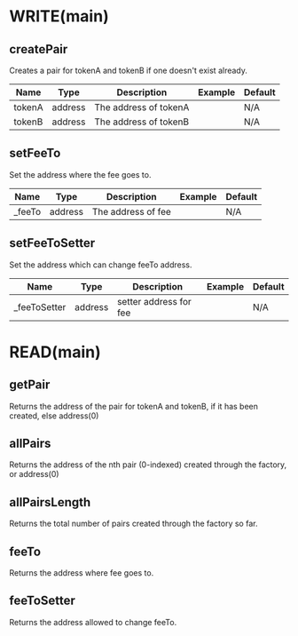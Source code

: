 # WRITE(main)

## createPair
Creates a pair for tokenA and tokenB if one doesn't exist already.

|Name|Type|Description|Example|Default|
|--- |---|---|---|---|
|tokenA|address|The address of tokenA||N/A|
|tokenB|address|The address of tokenB||N/A|

## setFeeTo
Set the address where the fee goes to.

|Name|Type|Description|Example|Default|
|--- |---|---|---|---|
|_feeTo|address|The address of fee||N/A|

## setFeeToSetter
Set the address which can change feeTo address.

|Name|Type|Description|Example|Default|
|--- |---|---|---|---|
|_feeToSetter|address|setter address for fee||N/A|




# READ(main)

## getPair
Returns the address of the pair for tokenA and tokenB, if it has been created, else address(0)

## allPairs
Returns the address of the nth pair (0-indexed) created through the factory, or address(0)

## allPairsLength
Returns the total number of pairs created through the factory so far.

## feeTo
Returns the address where fee goes to.

## feeToSetter
Returns the address allowed to change feeTo.




